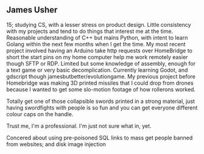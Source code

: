 ## James Usher
15; studying CS, with a lesser stress on product design. Little consistency with my projects and tend to do things that interest me at the time. Reasonable understanding of C++ but mains Python, with intent to learn Golang within the next few months when I get the time. My most recent project involved having an Arduino take http requests over HomeBridge to short the start pins on my home computer help me work remotely easier though SFTP or RDP. Limited but some knowledge of assembly, enough for a text game or very basic decomplication. Currently learning Godot, and gdscript though jamesbutbetter/evolutiongame. My previous project before Homebridge was making 3D printed missiles that I could drop from drones because I wanted to get some slo-motion footage of how rollerons worked.

Totally get one of those collapsible swords printed in a strong material, just having swordfights with people is so fun and you can get everyone different colour caps on the handle.

Trust me, I'm a professional. I'm just not sure what in, yet.

Concered about using pre-poisoned SQL links to mass get people banned from websites; and disk image injection
<!--
**JamesButBetter/JamesButBetter** is a ✨ _special_ ✨ repository because its `README.md` (this file) appears on your GitHub profile.

Here are some ideas to get you started:

- 🔭 I’m currently working on ...
- 🌱 I’m currently learning ...
- 👯 I’m looking to collaborate on ...
- 🤔 I’m looking for help with ...
- 💬 Ask me about ...
- 📫 How to reach me: ...
- 😄 Pronouns: ...
- ⚡ Fun fact: ...
-->
